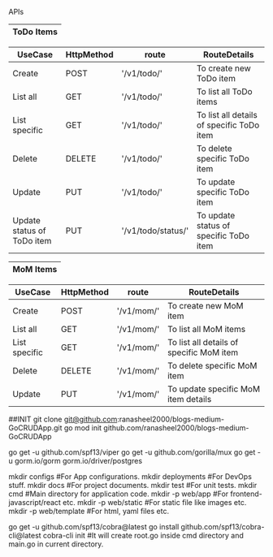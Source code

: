 APIs

ToDo Items | 
--- |

UseCase | HttpMethod | route | RouteDetails | 
--- | --- | --- | --- | 
Create| POST | '/v1/todo/' | To create new ToDo item|
List all| GET | '/v1/todo/' | To list all ToDo items| 
List specific| GET | '/v1/todo/<id>' | To list all details of specific ToDo item| 
Delete| DELETE | '/v1/todo/<id>' | To delete specific ToDo item| 
Update| PUT | '/v1/todo/<id>' | To update specific ToDo item|
Update status of ToDo item| PUT | '/v1/todo/status/<id>' | To update status of specific ToDo item|

MoM Items | 
--- |

UseCase | HttpMethod | route | RouteDetails | 
--- | --- | --- | --- | 
Create| POST | '/v1/mom/' | To create new MoM item|
List all| GET | '/v1/mom/' | To list all MoM items| 
List specific| GET | '/v1/mom/<id>' | To list all details of specific MoM item| 
Delete| DELETE | '/v1/mom/<id>' | To delete specific MoM item| 
Update| PUT | '/v1/mom/<id>' | To update specific MoM item details|



##INIT
git clone git@github.com:ranasheel2000/blogs-medium-GoCRUDApp.git
go mod init github.com/ranasheel2000/blogs-medium-GoCRUDApp

go get -u github.com/spf13/viper
go get -u github.com/gorilla/mux
go get -u gorm.io/gorm
gorm.io/driver/postgres

mkdir configs #For App configurations.
mkdir deployments #For DevOps stuff.
mkdir docs #For project documents.
mkdir test #For unit tests.
mkdir cmd #Main directory for application code.
mkdir -p web/app #For frontend-javascript/react etc.
mkdir -p web/static #For static file like images etc.
mkdir -p web/template #For html, yaml files etc.

go get -u github.com/spf13/cobra@latest
go install github.com/spf13/cobra-cli@latest
cobra-cli init #It will create root.go inside cmd directory and main.go in current directory.






